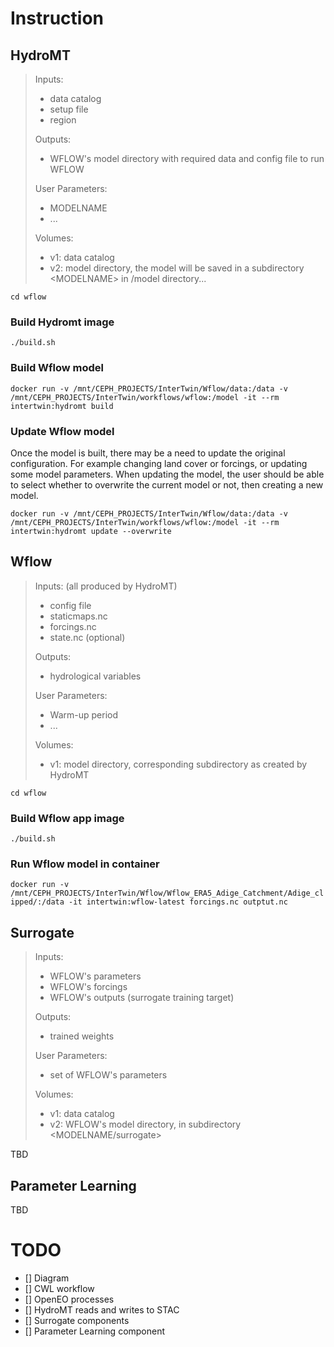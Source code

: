 
# Instruction


## HydroMT

>Inputs:
>- data catalog
>- setup file
>- region
>
>Outputs:
>- WFLOW's model directory with required data and config file to run WFLOW
>
>User Parameters:
>- MODELNAME
>- ...
>
>Volumes:
>- v1: data catalog
>- v2: model directory, the model will be saved in a subdirectory  \<MODELNAME\> in /model directory...

`cd wflow`

### Build Hydromt image

`./build.sh`

### Build Wflow model

`docker run -v /mnt/CEPH_PROJECTS/InterTwin/Wflow/data:/data -v /mnt/CEPH_PROJECTS/InterTwin/workflows/wflow:/model -it --rm intertwin:hydromt build`

### Update Wflow model 

Once the model is built, there may be a need to update the original configuration. For example changing land cover or forcings, or updating some model parameters.
When updating the model, the user should be able to select whether to overwrite the current model or not, then creating a new model. 

`docker run -v /mnt/CEPH_PROJECTS/InterTwin/Wflow/data:/data -v /mnt/CEPH_PROJECTS/InterTwin/workflows/wflow:/model -it --rm intertwin:hydromt update --overwrite`

## Wflow

>Inputs: (all produced by HydroMT)
>- config file
>- staticmaps.nc
>- forcings.nc
>- state.nc (optional)
>
>Outputs:
>- hydrological variables
>
>User Parameters: 
>- Warm-up period 
>- ... 
>
>Volumes:
>- v1: model directory, corresponding subdirectory <MODELNAME> as created by HydroMT



`cd wflow`

### Build Wflow app image

`./build.sh`

### Run Wflow model in container 

`docker run -v /mnt/CEPH_PROJECTS/InterTwin/Wflow/Wflow_ERA5_Adige_Catchment/Adige_clipped/:/data -it intertwin:wflow-latest forcings.nc outptut.nc`

## Surrogate

>Inputs:
>- WFLOW's parameters
>- WFLOW's forcings
>- WFLOW's outputs (surrogate training target)
>
>Outputs:
>- trained weights
>
>User Parameters:
>- set of WFLOW's parameters 
>
>Volumes:
>- v1: data catalog
>- v2: WFLOW's model directory, in subdirectory <MODELNAME/surrogate>


TBD

## Parameter Learning

TBD


# TODO

- [] Diagram 
- [] CWL workflow
- [] OpenEO processes
- [] HydroMT reads and writes to STAC
- [] Surrogate components
- [] Parameter Learning component
